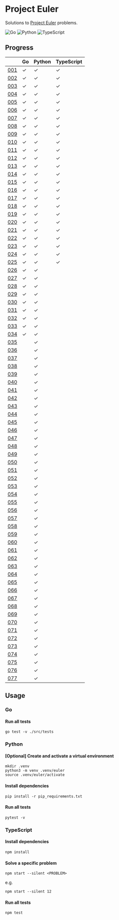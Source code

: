 # Project Euler

Solutions to [Project Euler](https://projecteuler.net) problems.

![Go](https://github.com/sunilbpandey/project-euler/actions/workflows/go.yml/badge.svg)
![Python](https://github.com/sunilbpandey/project-euler/actions/workflows/python.yml/badge.svg)
![TypeScript](https://github.com/sunilbpandey/project-euler/actions/workflows/typescript.yml/badge.svg)

## Progress

|                | Go | Python | TypeScript |
| -------------- | -- | ------ | ---------- |
| [001](src/001) | ✓  | ✓      | ✓          |
| [002](src/002) | ✓  | ✓      | ✓          |
| [003](src/003) | ✓  | ✓      | ✓          |
| [004](src/004) | ✓  | ✓      | ✓          |
| [005](src/005) | ✓  | ✓      | ✓          |
| [006](src/006) | ✓  | ✓      | ✓          |
| [007](src/007) | ✓  | ✓      | ✓          |
| [008](src/008) | ✓  | ✓      | ✓          |
| [009](src/009) | ✓  | ✓      | ✓          |
| [010](src/010) | ✓  | ✓      | ✓          |
| [011](src/011) | ✓  | ✓      | ✓          |
| [012](src/012) | ✓  | ✓      | ✓          |
| [013](src/013) | ✓  | ✓      | ✓          |
| [014](src/014) | ✓  | ✓      | ✓          |
| [015](src/015) | ✓  | ✓      | ✓          |
| [016](src/016) | ✓  | ✓      | ✓          |
| [017](src/017) | ✓  | ✓      | ✓          |
| [018](src/018) | ✓  | ✓      | ✓          |
| [019](src/019) | ✓  | ✓      | ✓          |
| [020](src/020) | ✓  | ✓      | ✓          |
| [021](src/021) | ✓  | ✓      | ✓          |
| [022](src/022) | ✓  | ✓      | ✓          |
| [023](src/023) | ✓  | ✓      | ✓          |
| [024](src/024) | ✓  | ✓      | ✓          |
| [025](src/025) | ✓  | ✓      | ✓          |
| [026](src/026) | ✓  | ✓      |            |
| [027](src/027) | ✓  | ✓      |            |
| [028](src/028) | ✓  | ✓      |            |
| [029](src/029) | ✓  | ✓      |            |
| [030](src/030) | ✓  | ✓      |            |
| [031](src/031) | ✓  | ✓      |            |
| [032](src/032) | ✓  | ✓      |            |
| [033](src/033) | ✓  | ✓      |            |
| [034](src/034) | ✓  | ✓      |            |
| [035](src/035) |    | ✓      |            |
| [036](src/036) |    | ✓      |            |
| [037](src/037) |    | ✓      |            |
| [038](src/038) |    | ✓      |            |
| [039](src/039) |    | ✓      |            |
| [040](src/040) |    | ✓      |            |
| [041](src/041) |    | ✓      |            |
| [042](src/042) |    | ✓      |            |
| [043](src/043) |    | ✓      |            |
| [044](src/044) |    | ✓      |            |
| [045](src/045) |    | ✓      |            |
| [046](src/046) |    | ✓      |            |
| [047](src/047) |    | ✓      |            |
| [048](src/048) |    | ✓      |            |
| [049](src/049) |    | ✓      |            |
| [050](src/050) |    | ✓      |            |
| [051](src/051) |    | ✓      |            |
| [052](src/052) |    | ✓      |            |
| [053](src/053) |    | ✓      |            |
| [054](src/054) |    | ✓      |            |
| [055](src/055) |    | ✓      |            |
| [056](src/056) |    | ✓      |            |
| [057](src/057) |    | ✓      |            |
| [058](src/058) |    | ✓      |            |
| [059](src/059) |    | ✓      |            |
| [060](src/060) |    | ✓      |            |
| [061](src/061) |    | ✓      |            |
| [062](src/062) |    | ✓      |            |
| [063](src/063) |    | ✓      |            |
| [064](src/064) |    | ✓      |            |
| [065](src/065) |    | ✓      |            |
| [066](src/066) |    | ✓      |            |
| [067](src/067) |    | ✓      |            |
| [068](src/068) |    | ✓      |            |
| [069](src/069) |    | ✓      |            |
| [070](src/070) |    | ✓      |            |
| [071](src/071) |    | ✓      |            |
| [072](src/072) |    | ✓      |            |
| [073](src/073) |    | ✓      |            |
| [074](src/074) |    | ✓      |            |
| [075](src/075) |    | ✓      |            |
| [076](src/076) |    | ✓      |            |
| [077](src/077) |    | ✓      |            |

## Usage

### Go

#### Run all tests

```
go test -v ./src/tests
```

### Python

#### [Optional] Create and activate a virtual environment

```
mkdir .venv
python3 -m venv .venv/euler
source .venv/euler/activate
```

#### Install dependencies

```
pip install -r pip_requirements.txt
```

#### Run all tests

```
pytest -v
```

### TypeScript

#### Install dependencies

```
npm install
```

#### Solve a specific problem

```
npm start --silent <PROBLEM>
```

e.g.

```
npm start --silent 12
```

#### Run all tests

```
npm test
```
